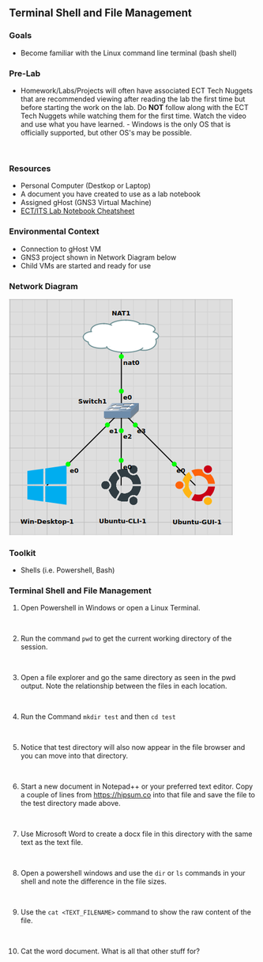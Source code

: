 ## Terminal Shell and File Management

### Goals
-   Become familiar with the Linux command line terminal (bash shell)

### Pre-Lab
- Homework/Labs/Projects will often have associated ECT Tech Nuggets that are recommended viewing after reading the lab the first time but before starting the work on the lab.  Do **NOT** follow along with the ECT Tech Nuggets while watching them for the first time. Watch the video and use what you have learned. - Windows is the only OS that is officially supported, but other OS's may be possible. 
<br>

### Resources

- Personal Computer (Destkop or Laptop)
- A document you have created to use as a lab notebook
- Assigned gHost (GNS3 Virtual Machine)
- [ECT/ITS Lab Notebook Cheatsheet](https://github.com/OHIO-ECT/Lab-Notebook-Cheat-Sheet)

### Environmental Context
- Connection to gHost VM
- GNS3 project shown in Network Diagram below
- Child VMs are started and ready for use

### Network Diagram

![](./images/lab1-pic2-1.png)

### Toolkit

-   Shells (i.e. Powershell, Bash)


### Terminal Shell and File Management

1. Open Powershell in Windows or open a Linux Terminal.
<br>

2. Run the command ``pwd`` to get the current working directory of the session.
<br>

3. Open a file explorer and go the same directory as seen in the pwd output. Note the relationship between the files in each location.
<br>

4. Run the Command ``mkdir test`` and then ``cd test``
<br>

5. Notice that test directory will also now appear in the file browser and you can move into that directory.
<br>

6. Start a new document in Notepad++ or your preferred text editor. Copy a couple of lines from <https://hipsum.co> into that file and save the file to the test directory made above.
<br>

7. Use Microsoft Word to create a docx file in this directory with the same text as the text file.
<br>

8. Open a powershell windows and use the ``dir`` or ``ls`` commands in your shell and note the difference in the file sizes.
<br>

9. Use the ``cat <TEXT_FILENAME>`` command to show the raw content of the file.
<br>

10. Cat the word document. What is all that other stuff for?
